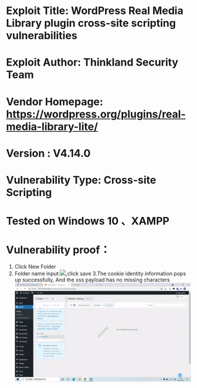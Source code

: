 # Exploit Title:  WordPress Real Media Library plugin cross-site scripting vulnerabilities
# Exploit Author: Thinkland Security Team
# Vendor Homepage: https://wordpress.org/plugins/real-media-library-lite/
# Version :  V4.14.0
# Vulnerability Type: Cross-site Scripting
# Tested on Windows 10 、XAMPP
# Vulnerability proof：  
1. Click New Folder  
2. Folder name input:<img src=1 onerror=alert(document.cookie)>,click save
3.The cookie identity information pops up successfully,   And the xss payload has no missing characters
![image](https://github.com/BigTiger2020/word-press/blob/main/xss.gif)



